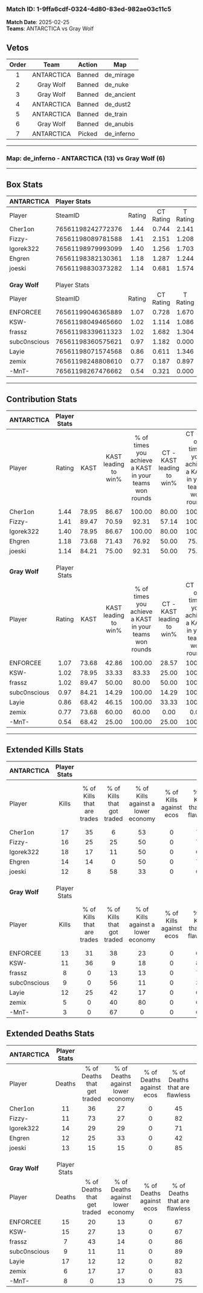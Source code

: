 ### Match ID: 1-9ffa6cdf-0324-4d80-83ed-982ae03c11c5  
**Match Date**: 2025-02-25  
**Teams**: ANTARCTICA vs Gray Wolf  

## Vetos  

| Order | Team | Action | Map |
| :---: | :--: | :----: | --- |
| 1 | ANTARCTICA | Banned | de_mirage |
| 2 | Gray Wolf | Banned | de_nuke |
| 3 | Gray Wolf | Banned | de_ancient |
| 4 | ANTARCTICA | Banned | de_dust2 |
| 5 | ANTARCTICA | Banned | de_train |
| 6 | Gray Wolf | Banned | de_anubis |
| 7 | ANTARCTICA | Picked | de_inferno |

---  

### **Map**: de_inferno - ANTARCTICA (13) vs Gray Wolf (6)  
---  

## Box Stats  

| **ANTARCTICA** | Player Stats      |        |           |          |       |      |       |         |        |      |     |
| :- | :- | :-: | :-: | :-: | :-: | :-: | :-: | :-: | :-: | :-: | :-: |
| Player         | SteamID           | Rating | CT Rating | T Rating | KAST  | ADR  | Kills | Assists | Deaths | K/D  | HS% |
| Cher1on        | 76561198242772376 |  1.44  |   0.744   |  2.141   | 78.95 | 95.8 |  17   |    6    |   11   | 1.55 | 52  |
| Fizzy-         | 76561198089781588 |  1.41  |   2.151   |  1.208   | 89.47 | 77.7 |  16   |    5    |   11   | 1.45 | 18  |
| Igorek322      | 76561198979993099 |  1.40  |   1.256   |  1.703   | 78.95 | 99.0 |  18   |    4    |   14   | 1.29 | 11  |
| Ehgren         | 76561198382130361 |  1.18  |   1.287   |  1.244   | 73.68 | 78.6 |  14   |    5    |   12   | 1.17 | 35  |
| joeski         | 76561198830373282 |  1.14  |   0.681   |  1.574   | 84.21 | 77.5 |  12   |    7    |   13   | 0.92 | 33  |
|                |                   |        |           |          |       |      |       |         |        |      |     |
|                |                   |        |           |          |       |      |       |         |        |      |     |
|                |                   |        |           |          |       |      |       |         |        |      |     |
| **Gray Wolf**  | Player Stats      |        |           |          |       |      |       |         |        |      |     |
| Player         | SteamID           | Rating | CT Rating | T Rating | KAST  | ADR  | Kills | Assists | Deaths | K/D  | HS% |
| ENFORCEE       | 76561199046365889 |  1.07  |   0.728   |  1.670   | 73.68 | 86.7 |  13   |    4    |   15   | 0.87 | 46  |
| KSW-           | 76561198049465660 |  1.02  |   1.114   |  1.086   | 78.95 | 80.8 |  11   |    8    |   15   | 0.73 | 54  |
| frassz         | 76561198339611323 |  1.02  |   1.682   |  1.304   | 89.47 | 40.0 |   8   |    1    |   7    | 1.14 | 50  |
| subc0nscious   | 76561198360575621 |  0.97  |   1.182   |  0.000   | 84.21 | 39.1 |   9   |    2    |   9    | 1.00 | 55  |
| Layie          | 76561198071574568 |  0.86  |   0.611   |  1.346   | 68.42 | 71.7 |  12   |    1    |   17   | 0.71 | 66  |
| zemix          | 76561198248808610 |  0.77  |   0.187   |  0.897   | 73.68 | 35.6 |   5   |    0    |   6    | 0.83 | 60  |
| -MnT-          | 76561198267476662 |  0.54  |   0.321   |  0.000   | 68.42 | 20.5 |   3   |    1    |   8    | 0.38 |  0  |
---  

## Contribution Stats  

| **ANTARCTICA** | Player Stats |       |                      |                                                        |                           |                                                             |                          |                                                            |
| :- | :-: | :-: | :-: | :-: | :-: | :-: | :-: | :-: |
| Player         |    Rating    | KAST  | KAST leading to win% | % of times you achieve a KAST in your teams won rounds | CT - KAST leading to win% | CT - % of times you achieve a KAST in your teams won rounds | T - KAST leading to win% | T - % of times you achieve a KAST in your teams won rounds |
| Cher1on        |     1.44     | 78.95 |        86.67         |                         100.00                         |           80.00           |                           100.00                            |          90.00           |                           100.00                           |
| Fizzy-         |     1.41     | 89.47 |        70.59         |                         92.31                          |           57.14           |                           100.00                            |          80.00           |                           88.89                            |
| Igorek322      |     1.40     | 78.95 |        86.67         |                         100.00                         |           80.00           |                           100.00                            |          90.00           |                           100.00                           |
| Ehgren         |     1.18     | 73.68 |        71.43         |                         76.92                          |           50.00           |                            75.00                            |          87.50           |                           77.78                            |
| joeski         |     1.14     | 84.21 |        75.00         |                         92.31                          |           50.00           |                            75.00                            |          90.00           |                           100.00                           |
|                |              |       |                      |                                                        |                           |                                                             |                          |                                                            |
|                |              |       |                      |                                                        |                           |                                                             |                          |                                                            |
|                |              |       |                      |                                                        |                           |                                                             |                          |                                                            |
| **Gray Wolf**  | Player Stats |       |                      |                                                        |                           |                                                             |                          |                                                            |
| Player         |    Rating    | KAST  | KAST leading to win% | % of times you achieve a KAST in your teams won rounds | CT - KAST leading to win% | CT - % of times you achieve a KAST in your teams won rounds | T - KAST leading to win% | T - % of times you achieve a KAST in your teams won rounds |
| ENFORCEE       |     1.07     | 73.68 |        42.86         |                         100.00                         |           28.57           |                           100.00                            |          57.14           |                           100.00                           |
| KSW-           |     1.02     | 78.95 |        33.33         |                         83.33                          |           25.00           |                           100.00                            |          42.86           |                           75.00                            |
| frassz         |     1.02     | 89.47 |        50.00         |                         80.00                          |           50.00           |                           100.00                            |          50.00           |                           75.00                            |
| subc0nscious   |     0.97     | 84.21 |        14.29         |                         100.00                         |           14.29           |                           100.00                            |           0.00           |                            0.00                            |
| Layie          |     0.86     | 68.42 |        46.15         |                         100.00                         |           33.33           |                           100.00                            |          57.14           |                           100.00                           |
| zemix          |     0.77     | 73.68 |        60.00         |                         60.00                          |           0.00            |                            0.00                             |          75.00           |                           75.00                            |
| -MnT-          |     0.54     | 68.42 |        25.00         |                         100.00                         |           25.00           |                           100.00                            |           0.00           |                            0.00                            |
---  

## Extended Kills Stats  

| **ANTARCTICA** | Player Stats |                            |                            |                                    |                         |                              |                                 |                                       |                    |           |
| :- | :-: | :-: | :-: | :-: | :-: | :-: | :-: | :-: | :-: | :-: |
| Player         |    Kills     | % of Kills that are trades | % of Kills that got traded | % of Kills against a lower economy | % of Kills against ecos | % of Kills that are flawless | % of Kills that are close duels | % of Kills that are assisted by flash | Pistol Round Kills | AWP Kills |
| Cher1on        |      17      |             35             |             6              |                 53                 |            0            |              76              |                0                |                   0                   |         1          |     0     |
| Fizzy-         |      16      |             25             |             25             |                 50                 |            0            |              75              |                6                |                   0                   |         1          |     0     |
| Igorek322      |      18      |             17             |             11             |                 50                 |            0            |              67              |               17                |                   0                   |         1          |    14     |
| Ehgren         |      14      |             14             |             0              |                 50                 |            0            |              79              |                0                |                   0                   |         1          |     0     |
| joeski         |      12      |             8              |             58             |                 33                 |            0            |              67              |                8                |                   8                   |         2          |     0     |
|                |              |                            |                            |                                    |                         |                              |                                 |                                       |                    |           |
|                |              |                            |                            |                                    |                         |                              |                                 |                                       |                    |           |
|                |              |                            |                            |                                    |                         |                              |                                 |                                       |                    |           |
| **Gray Wolf**  | Player Stats |                            |                            |                                    |                         |                              |                                 |                                       |                    |           |
| Player         |    Kills     | % of Kills that are trades | % of Kills that got traded | % of Kills against a lower economy | % of Kills against ecos | % of Kills that are flawless | % of Kills that are close duels | % of Kills that are assisted by flash | Pistol Round Kills | AWP Kills |
| ENFORCEE       |      13      |             31             |             38             |                 23                 |            0            |              62              |                0                |                   0                   |         1          |     0     |
| KSW-           |      11      |             36             |             9              |                 18                 |            0            |              82              |                9                |                   0                   |         1          |     0     |
| frassz         |      8       |             0              |             13             |                 13                 |            0            |              75              |               13                |                   0                   |         1          |     2     |
| subc0nscious   |      9       |             0              |             56             |                 11                 |            0            |              33              |               11                |                   0                   |         2          |     3     |
| Layie          |      12      |             25             |             42             |                 17                 |            0            |              67              |                0                |                   0                   |         2          |     1     |
| zemix          |      5       |             0              |             40             |                 80                 |            0            |              60              |                0                |                   0                   |         0          |     0     |
| -MnT-          |      3       |             0              |             67             |                 0                  |            0            |              67              |                0                |                   0                   |         0          |     0     |
## Extended Deaths Stats  

| **ANTARCTICA** | Player Stats |                             |                                   |                          |                               |                            |                           |               |
| :- | :-: | :-: | :-: | :-: | :-: | :-: | :-: | :-: |
| Player         |    Deaths    | % of Deaths that get traded | % of Deaths against lower economy | % of Deaths against ecos | % of Deaths that are flawless | % of Deaths that are close | % of Deaths while blinded | Deaths to AWP |
| Cher1on        |      11      |             36              |                27                 |            0             |              45               |             0              |             0             |       1       |
| Fizzy-         |      11      |             73              |                27                 |            0             |              82               |             0              |             0             |       1       |
| Igorek322      |      14      |             29              |                29                 |            0             |              71               |             7              |             0             |       2       |
| Ehgren         |      12      |             25              |                33                 |            0             |              42               |             8              |             0             |       1       |
| joeski         |      13      |             15              |                15                 |            0             |              85               |             8              |             0             |       1       |
|                |              |                             |                                   |                          |                               |                            |                           |               |
|                |              |                             |                                   |                          |                               |                            |                           |               |
|                |              |                             |                                   |                          |                               |                            |                           |               |
| **Gray Wolf**  | Player Stats |                             |                                   |                          |                               |                            |                           |               |
| Player         |    Deaths    | % of Deaths that get traded | % of Deaths against lower economy | % of Deaths against ecos | % of Deaths that are flawless | % of Deaths that are close | % of Deaths while blinded | Deaths to AWP |
| ENFORCEE       |      15      |             20              |                13                 |            0             |              67               |             7              |             0             |       4       |
| KSW-           |      15      |             27              |                13                 |            0             |              67               |             7              |             7             |       3       |
| frassz         |      7       |             43              |                14                 |            0             |              86               |             0              |             0             |       1       |
| subc0nscious   |      9       |             11              |                11                 |            0             |              89               |             11             |             0             |       0       |
| Layie          |      17      |             12              |                12                 |            0             |              82               |             6              |             0             |       4       |
| zemix          |      6       |             17              |                17                 |            0             |              83               |             17             |             0             |       0       |
| -MnT-          |      8       |              0              |                13                 |            0             |              75               |             0              |             0             |       2       |
